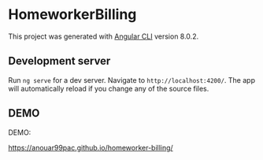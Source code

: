 # HomeworkerBilling

This project was generated with [Angular CLI](https://github.com/angular/angular-cli) version 8.0.2.

## Development server

Run `ng serve` for a dev server. Navigate to `http://localhost:4200/`. The app will automatically reload if you change any of the source files.

## DEMO

DEMO:

https://anouar99pac.github.io/homeworker-billing/

